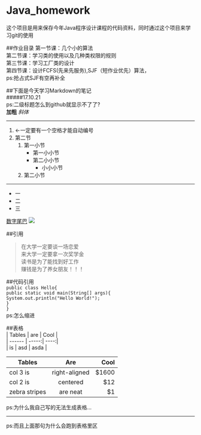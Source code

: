 # Java_homework
这个项目是用来保存今年Java程序设计课程的代码资料，同时通过这个项目来学习git的使用

##作业目录
第一节课：几个小的算法  
第二节课：学习类的使用以及几种类权限的规则  
第三节课：学习工厂类的设计  
第四节课：设计FCFS(先来先服务),SJF（短作业优先）算法，  
		ps:抢占式SJF有空再补全

##下面是今天学习Markdown的笔记  
#####17.10.21  
ps:二级标题怎么到github就显示不了了?  
**加粗**
*斜体*  

---
1. <-一定要有一个空格才能自动编号  
2. 第二节  
	1. 第一小节
		* 第一小小节
		* 第二小小节
			* 小小小节
	2. 第二小节 

---
- 一
- 二
- 三

[数字尾巴](http://www.dgtle.com)
![](http://s.dgtle.com/forum/201710/17/233647fwb75zqmbe5q6oke.jpg-1200px?imageView2/2/w/960)

##引用  
>在大学一定要谈一场恋爱  
>来大学一定要拿一次奖学金  
>读书是为了能找到好工作  
>赚钱是为了养女朋友！！！

##代码引用  
`public class Hello{`  
	`public static void main(String[] args){`  
		`System.out.println("Hello World!");`  
	`}`  
`}`  
ps:怎么缩进

##表格  
| Tables | are   | Cool |  
| ------ | -----:| ----:|  
| is     | asd   | asda |  


| Tables        | Are           | Cool  |  
| ------------- |:-------------:| -----:|  
| col 3 is      | right-aligned | $1600 |  
| col 2 is      | centered      |   $12 |  
| zebra stripes | are neat      |    $1 |  
ps:为什么我自己写的无法生成表格...  

---
ps:而且上面那句为什么会跑到表格里区
